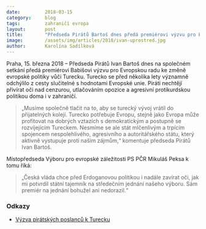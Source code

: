 ```yaml
---
date:         2018-03-15
category:     blog
tags:         zahraničí evropa
layout:       post
title:        "Předseda Pirátů Bartoš dnes předá premiérovi výzvu pro Evropskou radu ke změně evropské politiky vůči Turecku"
image:        /assets/img/articles/2018/ivan-uprostred.jpg
author:       Karolína Sadílková
---
```


Praha, 15. března 2018 – Předseda Pirátů Ivan Bartoš dnes na společném setkání předá premiérovi Babišovi výzvu pro Evropskou radu ke změně evropské politiky vůči Turecku. Turecko se před několika lety významně odchýlilo z cesty slučitelné s hodnotami Evropské unie. Piráti nechtějí přivírat oči nad cenzurou, utlačováním opozice a agresivní protikurdskou politikou doma i v zahraničí.

> „Musíme společně tlačit na to, aby se turecký vývoj vrátil do přijatelných kolejí. Turecko potřebuje Evropu, stejně jako Evropa může profitovat na dobrých vztazích s demokratickým a postupně se rozvíjejícím Tureckem. Nesmíme se ale stát mlčenlivým a trpícím spojencem nespolehlivého, agresivního a autoritářského státu, který aktivně vystupuje proti našim zájmům,“ komentuje předseda Pirátů Ivan Bartoš. 

Místopředseda Výboru pro evropské záležitosti PS PČR Mikuláš Peksa k tomu říká: 

> „Česká vláda chce před Erdoganovou politikou i nadále zavírat oči, jak mi potvrdil státní tajemník na středečním jednání našeho výboru. Sám premiér na jednání bohužel ani nedorazil.“

### Odkazy

* [Výzva pirátských poslanců k Turecku](https://github.com/pirati-web/pirati.cz/blob/gh-pages/assets/pdf/vyzva-evropske-rade-turecko.pdf)

